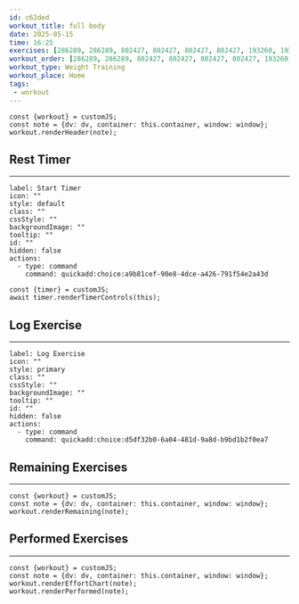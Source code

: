 ```yaml
---
id: c62ded
workout_title: full body
date: 2025-05-15
time: 16:25
exercises: [286289, 286289, 802427, 802427, 802427, 802427, 193260, 193260, 193260, 193260, 830919, 830919, 830919, 830919, 830919, 808829, 808829, 808829, 808829]
workout_order: [286289, 286289, 802427, 802427, 802427, 802427, 193260, 193260, 193260, 193260, 830919, 830919, 830919, 830919, 830919, 808829, 808829, 808829, 808829]
workout_type: Weight Training
workout_place: Home
tags:
 - workout
---
```


```dataviewjs
const {workout} = customJS;
const note = {dv: dv, container: this.container, window: window};
workout.renderHeader(note);
```

## Rest Timer
---
```meta-bind-button
label: Start Timer
icon: ""
style: default
class: ""
cssStyle: ""
backgroundImage: ""
tooltip: ""
id: ""
hidden: false
actions:
  - type: command
    command: quickadd:choice:a9b81cef-90e8-4dce-a426-791f54e2a43d
```

```dataviewjs
const {timer} = customJS;
await timer.renderTimerControls(this);
```

## Log Exercise
---
```meta-bind-button
label: Log Exercise
icon: ""
style: primary
class: ""
cssStyle: ""
backgroundImage: ""
tooltip: ""
id: ""
hidden: false
actions:
  - type: command
    command: quickadd:choice:d5df32b0-6a04-481d-9a8d-b9bd1b2f0ea7
```

## Remaining Exercises
---
```dataviewjs
const {workout} = customJS;
const note = {dv: dv, container: this.container, window: window};
workout.renderRemaining(note);
```

## Performed Exercises
---
```dataviewjs
const {workout} = customJS;
const note = {dv: dv, container: this.container, window: window};
workout.renderEffortChart(note);
workout.renderPerformed(note);
```
